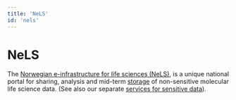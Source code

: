 ```yaml
---
title: 'NeLS'
id: 'nels'
---
```

# NeLS

The [Norwegian e-infrastructure for life sciences (NeLS)](https://nels.bioinfo.no), is a unique national portal for sharing, analysis and mid-term [storage](#data-storage) of non-sensitive molecular life science data. (See also our separate [services for sensitive data](#tsd)).